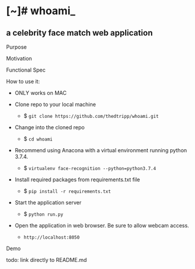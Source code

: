 # [~]# whoami_
## a celebrity face match web application

Purpose

Motivation

Functional Spec

How to use it:
- ONLY works on MAC
- Clone repo to your local machine
  - $ `git clone https://github.com/thedtripp/whoami.git`
- Change into the cloned repo
  - $ `cd whoami`
- Recommend using Anacona with a virtual environment running python 3.7.4.
  - $ `virtualenv face-recognition --python=python3.7.4`
- Install required packages from requirements.txt file
  - $ `pip install -r requirements.txt`
- Start the application server
  - $ `python run.py`

- Open the application in web browser. Be sure to allow webcam access.
  - `http://localhost:8050`

Demo

todo: link directly to README.md
